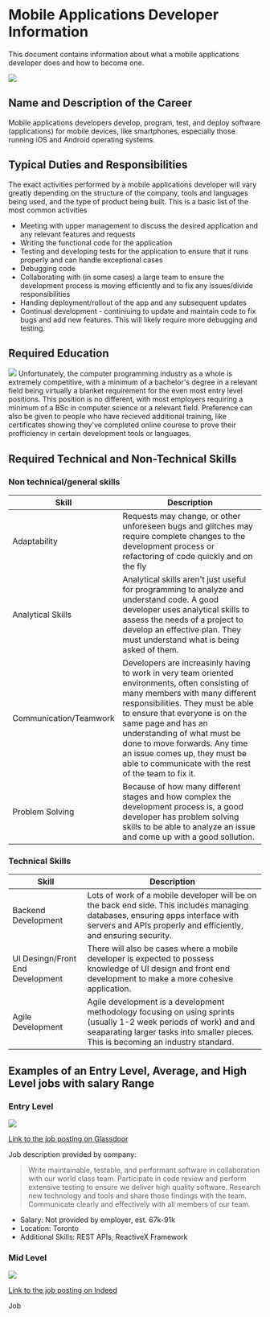 
# Mobile Applications Developer Information
This document contains information about what a mobile applications developer does and how to become one. 

![](https://t4.ftcdn.net/jpg/03/52/97/73/240_F_352977326_Qu0VEVvmzJflBZnraDm3HJ2zrahCJEoa.jpg)


## Name and Description of the Career
 Mobile applications developers develop, program, test, and deploy software (applications) for mobile devices, like smartphones, especially those running iOS and Android operating systems. 

 ## Typical Duties and Responsibilities

The exact activities performed by a mobile applications developer will vary greatly depending on the structure of the company, tools and languages being used, and the type of product being built. This is a basic list of the most common activities

* Meeting with upper management to discuss the desired application and any relevant features and requests
* Writing the functional code for the application
* Testing and developing tests for the application to ensure that it runs properly and can handle exceptional cases
* Debugging code
* Collaborating with (in some cases) a large team to ensure the development process is moving efficiently and to fix any issues/divide responsibilities
* Handing deployment/rollout of the app and any subsequent updates
* Continual development - continiuing to update and maintain code to fix bugs and add new features. This will likely require more debugging and testing.

## Required Education
![](https://emojipedia-us.s3.amazonaws.com/source/skype/289/graduation-cap_1f393.png)
Unfortunately, the computer programming industry as a whole is extremely competitive, with a minimum of a bachelor's degree in a relevant field being virtually a blanket requirement for the even most entry level positions. This position is no different, with most employers requiring a minimum of a BSc in computer science or a relevant field. Preference can also be given to people who have recieved additional training, like certificates showing they've completed online courese to prove their profficiency in certain development tools or languages. 

## Required Technical and Non-Technical Skills

### Non technical/general skills
| Skill | Description |
| --- | --- |
|Adaptability| Requests may change, or other unforeseen bugs and glitches may require complete changes to the development process or refactoring of code quickly and on the fly|
|Analytical Skills| Analytical skills aren't just useful for programming to analyze and understand code. A good developer uses analytical skills to assess the needs of a project to develop an effective plan. They must understand what is being asked of them. |
| Communication/Teamwork | Developers are increasinly having to work in very team oriented environments, often consisting of many members with many different responsibilities. They must be able to ensure that everyone is on the same page and has an understanding of what must be done to move forwards. Any time an issue comes up, they must be able to communicate with the rest of the team to fix it. |
|Problem Solving | Because of how many different stages and how complex the development process is, a good developer has problem solving skills to be able to analyze an issue and come up with a good sollution. 

### Technical Skills

| Skill | Description |
| --- | --- | 
|Backend Development | Lots of work of a mobile developer will be on the back end side. This includes managing databases, ensuring apps interface with servers and APIs properly and efficiently, and ensuring security. 
| UI Desingn/Front End Development | There will also be cases where a mobile developer is expected to possess knowledge of UI design and front end development to make a more cohesive application. 
| Agile Development | Agile development is a development methodology focusing on using sprints (usually 1-2 week periods of work) and and seaparating larger tasks into smaller pieces. This is becoming an industry standard. 

## Examples of an Entry Level, Average, and High Level jobs with salary Range

### Entry Level
![](https://replit.com/@NoahLin/careers-in-computer-science-noahlin34#Screen%20Shot%202022-10-06%20at%209.51.19%20AM.png)

[Link to the job posting on Glassdoor](https://www.glassdoor.ca/job-listing/mobile-developer-entry-level-konrad-group-JV_IC2281069_KO0,28_KE29,41.htm?jl=1008053701088&utm_campaign=google_jobs_apply&utm_source=google_jobs_apply&utm_medium=organic)

Job description provided by company:
>Write maintainable, testable, and performant software in collaboration with our world class team. Participate in code review and perform extensive testing to ensure we deliver high quality software. Research new technology and tools and share those findings with the team. Communicate clearly and effectively with all members of our team.

* Salary: Not provided by employer, est. 67k-91k
* Location: Toronto
* Additional Skills: REST APIs, ReactiveX Framework
  
### Mid Level

![](https://replit.com/@NoahLin/careers-in-computer-science-noahlin34#Screen%20Shot%202022-10-06%20at%2010.05.14%20AM.png)

[Link to the job posting on Indeed](https://ca.indeed.com/viewjob?jk=0ec01300d4151b12&utm_campaign=google_jobs_apply&utm_source=google_jobs_apply&utm_medium=organic)

Job 


